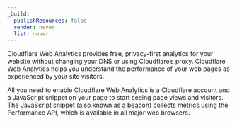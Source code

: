 ```yaml
---
_build:
  publishResources: false
  render: never
  list: never
---
```


Cloudflare Web Analytics provides free, privacy-first analytics for your website without changing your DNS or using Cloudflare’s proxy. Cloudflare Web Analytics helps you understand the performance of your web pages as experienced by your site visitors.

All you need to enable Cloudflare Web Analytics is a Cloudflare account and a JavaScript snippet on your page to start seeing page views and visitors. The JavaScript snippet (also known as a beacon) collects metrics using the Performance API, which is available in all major web browsers.